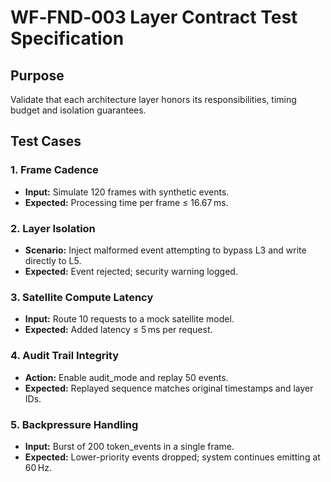 # WF‑FND‑003 Layer Contract Test Specification

## Purpose
Validate that each architecture layer honors its responsibilities, timing budget and isolation guarantees.

## Test Cases

### 1. Frame Cadence
- **Input:** Simulate 120 frames with synthetic events.
- **Expected:** Processing time per frame ≤ 16.67 ms.

### 2. Layer Isolation
- **Scenario:** Inject malformed event attempting to bypass L3 and write directly to L5.
- **Expected:** Event rejected; security warning logged.

### 3. Satellite Compute Latency
- **Input:** Route 10 requests to a mock satellite model.
- **Expected:** Added latency ≤ 5 ms per request.

### 4. Audit Trail Integrity
- **Action:** Enable audit_mode and replay 50 events.
- **Expected:** Replayed sequence matches original timestamps and layer IDs.

### 5. Backpressure Handling
- **Input:** Burst of 200 token_events in a single frame.
- **Expected:** Lower-priority events dropped; system continues emitting at 60 Hz.

